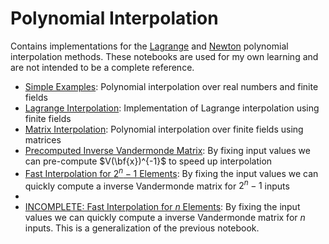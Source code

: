 # Polynomial Interpolation

Contains implementations for the [Lagrange](https://en.wikipedia.org/wiki/Lagrange_polynomial) and [Newton](https://en.wikipedia.org/wiki/Newton_polynomial) polynomial interpolation methods.
These notebooks are used for my own learning and are not intended to be a complete reference.

- [Simple Examples](polynomial_interpolation.ipynb): Polynomial interpolation over real numbers and finite fields
- [Lagrange Interpolation](lagrange_interpolation.ipynb): Implementation of Lagrange interpolation using finite fields
- [Matrix Interpolation](matrix_interpolation.ipynb): Polynomial interpolation over finite fields using matrices
- [Precomputed Inverse Vandermonde Matrix](precomputed_V_inv.ipynb): By fixing input values we can pre-compute $V(\bf{x})^{-1}$ to speed up interpolation
- [Fast Interpolation for $2^n - 1$ Elements](fast_2^n_interpolation.ipynb): By fixing the input values we can quickly compute a inverse Vandermonde matrix for $2^n - 1$ inputs
-
- [INCOMPLETE: Fast Interpolation for $n$ Elements](fast_generic_interpolation.ipynb): By fixing the input values we can quickly compute a inverse Vandermonde matrix for $n$ inputs. This is a generalization of the previous notebook.

<!-- TODO: Newton Interpolation: [Explanation and Examples](newton_interpolation.ipynb) -->
<!-- TODO: Neville's algorithm: https://en.wikipedia.org/wiki/Neville%27s_algorithm -->
